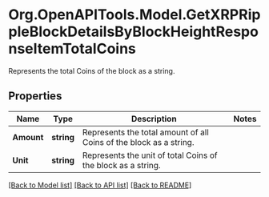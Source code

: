 # Org.OpenAPITools.Model.GetXRPRippleBlockDetailsByBlockHeightResponseItemTotalCoins
Represents the total Coins of the block as a string.

## Properties

Name | Type | Description | Notes
------------ | ------------- | ------------- | -------------
**Amount** | **string** | Represents the total amount of all Coins of the block as a string. | 
**Unit** | **string** | Represents the unit of total Coins of the block as a string. | 

[[Back to Model list]](../README.md#documentation-for-models) [[Back to API list]](../README.md#documentation-for-api-endpoints) [[Back to README]](../README.md)

